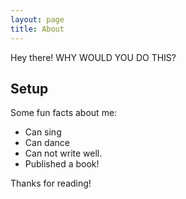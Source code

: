 ```yaml
---
layout: page
title: About
---
```


<p class="message">
  Hey there! WHY WOULD YOU DO THIS?
</p>


## Setup

Some fun facts about me:

* Can sing
* Can dance
* Can not write well.
* Published a book!



Thanks for reading!
